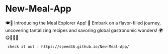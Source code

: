 # New-Meal-App

🍽️📱 Introducing the Meal Explorer App! 🌟 Embark on a flavor-filled journey,   
     uncovering tantalizing recipes and savoring global gastronomic wonders! 🌍😋🍕🥗🍰
     
     check it out : https://speed46.github.io/New-Meal-App/
